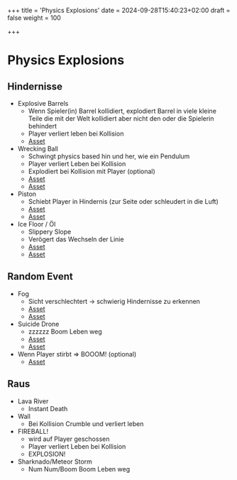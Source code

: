 +++
title = 'Physics Explosions'
date = 2024-09-28T15:40:23+02:00
draft = false
weight = 100

+++

# Physics Explosions
## Hindernisse

- Explosive Barrels
	- Wenn Spieler(in) Barrel kollidiert, explodiert Barrel in viele kleine Teile die mit der Welt kollidiert aber nicht den oder die Spielerin behindert
	- Player verliert leben bei Kollision
	- [Asset](https://sketchfab.com/3d-models/radioactive-barrel-scifi-cylinder-72c6a3ebddbd435f895541d95266eeee)
- Wrecking Ball
	- Schwingt physics based hin und her, wie ein Pendulum
	- Player verliert Leben bei Kollision
	- Explodiert bei Kollision mit Player (optional)
   	- [Asset](https://sketchfab.com/3d-models/wrecking-ball-or-demolition-ball-2802dd05e1754bc3b0f040c0c8dcec71)
	- [Asset](https://sketchfab.com/3d-models/wrecking-ball-85efda7b683449cbb6cb8e262406922e)
- Piston
	- Schiebt Player in Hindernis (zur Seite oder schleudert in die Luft)
	- [Asset](https://sketchfab.com/3d-models/animated-scissor-lift-ced5e2223ec340de9833e44de99180e6)
	- [Asset](https://sketchfab.com/3d-models/jump-pad-d903282ae1324da5ad6581ce544da592)
- Ice Floor / Öl
	- Slippery Slope
	- Verögert das Wechseln der Linie
	- [Asset](https://www.blenderkit.com/asset-gallery-detail/9fbca3a2-a45e-444f-b94b-f7123d5c8b72/)
	- [Asset](https://sketchfab.com/3d-models/simple-ice-floor-c4c6800ad207449d99e18e28c3f48fa1)

## Random Event

- Fog
	- Sicht verschlechtert -> schwierig Hindernisse zu erkennen
	- [Asset](https://www.blenderkit.com/get-blenderkit/f7579b58-a7d0-442a-8f82-84b345b1d32b/)
	- [Asset](https://sketchfab.com/3d-models/nebula-effect-1ef1813fc1e847d58d1f342ddf3ce755)
- Suicide Drone
	- zzzzzz Boom Leben weg
	- [Asset](https://sketchfab.com/3d-models/drone-ce248709dea64ec1844e8dd9b614f7c0)
	- [Asset](https://sketchfab.com/3d-models/dron-ad12-578364048a46431c82d937bb06833deb)
- Wenn Player stirbt => BOOOM! (optional)
	- [Asset](https://www.patreon.com/posts/godot-vfx-easy-93683992)

## Raus
- Lava River
	- Instant Death
- Wall
	- Bei Kollision Crumble und verliert leben
- FIREBALL!
	- wird auf Player geschossen
	- Player verliert Leben bei Kollision
	- EXPLOSION!
- Sharknado/Meteor Storm
	- Num Num/Boom Boom Leben weg
